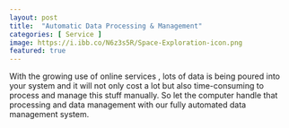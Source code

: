 ```yaml
---
layout: post
title:  "Automatic Data Processing & Management"
categories: [ Service ]
image: https://i.ibb.co/N6z3s5R/Space-Exploration-icon.png 
featured: true
---
```



With the growing use of online services , lots of data is being poured into your system and it will not only cost a lot but also time-consuming to process and manage this stuff manually. So let the computer handle that processing and data management with our fully automated data management system.


